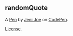 randomQuote
-----------


A [Pen](https://codepen.io/jj1jj/pen/pwVNvp) by [Jeni Joe](https://codepen.io/jj1jj) on [CodePen](https://codepen.io).

[License](https://codepen.io/jj1jj/pen/pwVNvp/license).